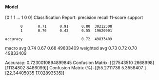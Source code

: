 #### Model
[0 1 1 ... 1 0 0]
Classification Report:
              precision    recall  f1-score   support

           0       0.71      0.91      0.80  30212508
           1       0.76      0.43      0.55  19620901

    accuracy                           0.72  49833409
   macro avg       0.74      0.67      0.68  49833409
weighted avg       0.73      0.72      0.70  49833409

Accuracy: 0.7230010894899845
Confusion Matrix:
[[27543510  2668998]
 [11134802  8486099]]
Confusion Matrix (%):
[[55.2711736   5.3558407 ]
 [22.34405035 17.02893535]]
